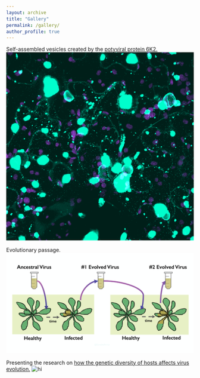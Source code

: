 ```yaml
---
layout: archive
title: "Gallery"
permalink: /gallery/
author_profile: true
---
```


Self-assembled vesicles created by the [potyviral protein 6K2.](https://doi.org/10.1093/gbe/evz069)
<img src="images/6k2.png" alt="hi" class="inline"/>

Evolutionary passage.
<img src="images/passage.png" alt="hi" class="inline"/>

Presenting the research on [how the genetic diversity of hosts affects virus evolution.](https://doi.org/10.1093/ve/vez024)
<img src="images/populations.jpeg" alt="hi" class="inline"/>
